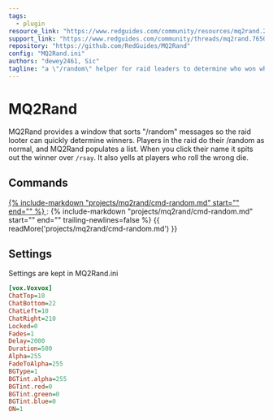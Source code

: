 ```yaml
---
tags:
  - plugin
resource_link: "https://www.redguides.com/community/resources/mq2rand.2022/"
support_link: "https://www.redguides.com/community/threads/mq2rand.76500/"
repository: "https://github.com/RedGuides/MQ2Rand"
config: "MQ2Rand.ini"
authors: "dewey2461, Sic"
tagline: "a \"/random\" helper for raid leaders to determine who won what."
---
```


# MQ2Rand

<!--desc-start-->
MQ2Rand provides a window that sorts "/random" messages so the raid looter can quickly determine winners. Players in the raid do their /random as normal, and MQ2Rand populates a list. When you click their name it spits out the winner over `/rsay`. It also yells at players who roll the wrong die.
<!--desc-end-->

## Commands

<a href="cmd-random/">
{% 
  include-markdown "projects/mq2rand/cmd-random.md" 
  start="<!--cmd-syntax-start-->" 
  end="<!--cmd-syntax-end-->" 
%}
</a>
:    {% include-markdown "projects/mq2rand/cmd-random.md" 
        start="<!--cmd-desc-start-->" 
        end="<!--cmd-desc-end-->" 
        trailing-newlines=false 
     %} {{ readMore('projects/mq2rand/cmd-random.md') }}

## Settings

Settings are kept in MQ2Rand.ini

```ini
[vox.Voxvox]
ChatTop=10
ChatBottom=22
ChatLeft=10
ChatRight=210
Locked=0
Fades=1
Delay=2000
Duration=500
Alpha=255
FadeToAlpha=255
BGType=1
BGTint.alpha=255
BGTint.red=0
BGTint.green=0
BGTint.blue=0
ON=1
```
